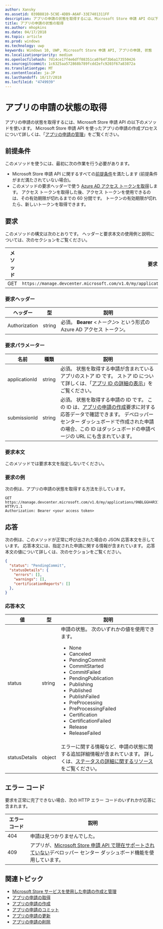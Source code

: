 ```yaml
---
author: Xansky
ms.assetid: 039B8810-5C9E-4DB9-A6AF-33E7401311FF
description: アプリの申請の状態を取得するには、Microsoft Store 申請 API の以下のメソッドを使います。
title: アプリの申請の状態の取得
ms.author: mhopkins
ms.date: 04/17/2018
ms.topic: article
ms.prod: windows
ms.technology: uwp
keywords: Windows 10, UWP, Microsoft Store 申請 API, アプリの申請, 状態
ms.localizationpriority: medium
ms.openlocfilehash: 7d14ce17f4e6dff08351ca0764f3b6a173550426
ms.sourcegitcommit: 1c6325aa572868b789fcdd2efc9203f67a83872a
ms.translationtype: MT
ms.contentlocale: ja-JP
ms.lasthandoff: 10/17/2018
ms.locfileid: "4749939"
---
```

# <a name="get-the-status-of-an-app-submission"></a>アプリの申請の状態の取得

アプリの申請の状態を取得するには、Microsoft Store 申請 API の以下のメソッドを使います。 Microsoft Store 申請 API を使ったアプリの申請の作成プロセスについて詳しくは、「[アプリの申請の管理](manage-app-submissions.md)」をご覧ください。

## <a name="prerequisites"></a>前提条件

このメソッドを使うには、最初に次の作業を行う必要があります。

* Microsoft Store 申請 API に関するすべての[前提条件](create-and-manage-submissions-using-windows-store-services.md#prerequisites)を満たします (前提条件がまだ満たされていない場合)。
* このメソッドの要求ヘッダーで使う [Azure AD アクセス トークンを取得](create-and-manage-submissions-using-windows-store-services.md#obtain-an-azure-ad-access-token)します。 アクセス トークンを取得した後、アクセス トークンを使用できるのは、その有効期限が切れるまでの 60 分間です。 トークンの有効期限が切れたら、新しいトークンを取得できます。

## <a name="request"></a>要求

このメソッドの構文は次のとおりです。 ヘッダーと要求本文の使用例と説明については、次のセクションをご覧ください。

| メソッド | 要求 URI                                                      |
|--------|------------------------------------------------------------------|
| GET   | ```https://manage.devcenter.microsoft.com/v1.0/my/applications/{applicationId}/submissions/{submissionId}/status``` |


### <a name="request-header"></a>要求ヘッダー

| ヘッダー        | 型   | 説明                                                                 |
|---------------|--------|-----------------------------------------------------------------------------|
| Authorization | string | 必須。 **Bearer** &lt;*トークン*&gt; という形式の Azure AD アクセス トークン。 |


### <a name="request-parameters"></a>要求パラメーター

| 名前        | 種類   | 説明                                                                 |
|---------------|--------|-----------------------------------------------------------------------------|
| applicationId | string | 必須。 状態を取得する申請が含まれているアプリのストア ID です。 ストア ID について詳しくは、「[アプリ ID の詳細の表示](https://msdn.microsoft.com/windows/uwp/publish/view-app-identity-details)」をご覧ください。  |
| submissionId | string | 必須。 状態を取得する申請の ID です。 この ID は、[アプリの申請の作成](create-an-app-submission.md)要求に対する応答データで確認できます。 デベロッパー センター ダッシュボードで作成された申請の場合、この ID はダッシュボードの申請ページの URL にも含まれています。  |


### <a name="request-body"></a>要求本文

このメソッドでは要求本文を指定しないでください。

### <a name="request-example"></a>要求の例

次の例は、アプリの申請の状態を取得する方法を示しています。

```
GET https://manage.devcenter.microsoft.com/v1.0/my/applications/9NBLGGH4R315/submissions/1152921504621243610/status HTTP/1.1
Authorization: Bearer <your access token>
```

## <a name="response"></a>応答

次の例は、このメソッドが正常に呼び出された場合の JSON 応答本文を示しています。 応答本文には、指定された申請に関する情報が含まれています。 応答本文の値について詳しくは、次のセクションをご覧ください。

```json
{
  "status": "PendingCommit",
  "statusDetails": {
    "errors": [],
    "warnings": [],
    "certificationReports": []
  },
}
```

### <a name="response-body"></a>応答本文

| 値      | 型   | 説明                                                                                                                                                                                                                                                                         |
|------------|--------|----------------------------------------------------------------------------------------------------------------------------------------------------------------------------------------------------------------------------------------------------------------------------------------|
| status           | string  | 申請の状態。 次のいずれかの値を使用できます。 <ul><li>None</li><li>Canceled</li><li>PendingCommit</li><li>CommitStarted</li><li>CommitFailed</li><li>PendingPublication</li><li>Publishing</li><li>Published</li><li>PublishFailed</li><li>PreProcessing</li><li>PreProcessingFailed</li><li>Certification</li><li>CertificationFailed</li><li>Release</li><li>ReleaseFailed</li></ul>   |
| statusDetails           | object  |  エラーに関する情報など、申請の状態に関する追加詳細情報が含まれています。 詳しくは、[ステータスの詳細に関するリソース](manage-app-submissions.md#status-details-object)をご覧ください。 |


## <a name="error-codes"></a>エラー コード

要求を正常に完了できない場合、次の HTTP エラー コードのいずれかが応答に含まれます。

| エラー コード |  説明   |
|--------|------------------|
| 404  | 申請は見つかりませんでした。 |
| 409  | アプリが、[Microsoft Store 申請 API で現在サポートされていない](create-and-manage-submissions-using-windows-store-services.md#not_supported)デベロッパー センター ダッシュボード機能を使用しています。  |


## <a name="related-topics"></a>関連トピック

* [Microsoft Store サービスを使用した申請の作成と管理](create-and-manage-submissions-using-windows-store-services.md)
* [アプリの申請の取得](get-an-app-submission.md)
* [アプリの申請の作成](create-an-app-submission.md)
* [アプリの申請のコミット](commit-an-app-submission.md)
* [アプリの申請の更新](update-an-app-submission.md)
* [アプリの申請の削除](delete-an-app-submission.md)
